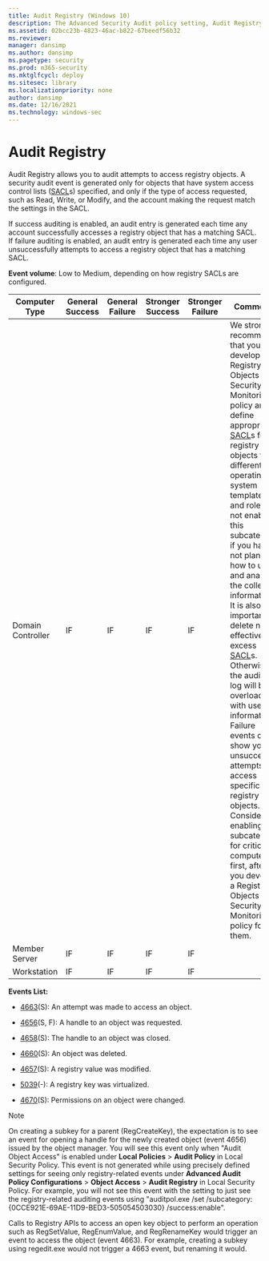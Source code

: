 ```yaml
---
title: Audit Registry (Windows 10)
description: The Advanced Security Audit policy setting, Audit Registry, determines if audit events are generated when users attempt to access registry objects.
ms.assetid: 02bcc23b-4823-46ac-b822-67beedf56b32
ms.reviewer: 
manager: dansimp
ms.author: dansimp
ms.pagetype: security
ms.prod: m365-security
ms.mktglfcycl: deploy
ms.sitesec: library
ms.localizationpriority: none
author: dansimp
ms.date: 12/16/2021
ms.technology: windows-sec
---
```


# Audit Registry


Audit Registry allows you to audit attempts to access registry objects. A security audit event is generated only for objects that have system access control lists ([SACL](/windows/win32/secauthz/access-control-lists)s) specified, and only if the type of access requested, such as Read, Write, or Modify, and the account making the request match the settings in the SACL.

If success auditing is enabled, an audit entry is generated each time any account successfully accesses a registry object that has a matching SACL. If failure auditing is enabled, an audit entry is generated each time any user unsuccessfully attempts to access a registry object that has a matching SACL.

**Event volume**: Low to Medium, depending on how registry SACLs are configured.

| Computer Type     | General Success | General Failure | Stronger Success | Stronger Failure | Comments                                                                                                                                                                                                                                                                                                                                                                                                                                                                                                                                                                                                                                                                                                                                                                                                                                                          |
|-------------------|-----------------|-----------------|------------------|------------------|-------------------------------------------------------------------------------------------------------------------------------------------------------------------------------------------------------------------------------------------------------------------------------------------------------------------------------------------------------------------------------------------------------------------------------------------------------------------------------------------------------------------------------------------------------------------------------------------------------------------------------------------------------------------------------------------------------------------------------------------------------------------------------------------------------------------------------------------------------------------|
| Domain Controller | IF              | IF              | IF               | IF               | We strongly recommend that you develop a Registry Objects Security Monitoring policy and define appropriate [SACL](/windows/win32/secauthz/access-control-lists)s for registry objects for different operating system templates and roles. Do not enable this subcategory if you have not planned how to use and analyze the collected information. It is also important to delete non-effective, excess [SACL](/windows/win32/secauthz/access-control-lists)s. Otherwise the auditing log will be overloaded with useless information.<br>Failure events can show you unsuccessful attempts to access specific registry objects.<br>Consider enabling this subcategory for critical computers first, after you develop a Registry Objects Security Monitoring policy for them. |
| Member Server     | IF              | IF              | IF               | IF               |                                                                                                                                                                                                                                                                                                                                                                                                                                                                                                                                                                                                                                                                                                                                                                                                                                                                   |
| Workstation       | IF              | IF              | IF               | IF               |                                                                                                                                                                                                                                                                                                                                                                                                                                                                                                                                                                                                                                                                                                                                                                                                                                                                   |

**Events List:**

-   [4663](event-4663.md)(S): An attempt was made to access an object.

-   [4656](event-4656.md)(S, F): A handle to an object was requested.

-   [4658](event-4658.md)(S): The handle to an object was closed.

-   [4660](event-4660.md)(S): An object was deleted.

-   [4657](event-4657.md)(S): A registry value was modified.

-   [5039](event-5039.md)(-): A registry key was virtualized.

-   [4670](event-4670.md)(S): Permissions on an object were changed.


> [!NOTE]
> On creating a subkey for a parent (RegCreateKey), the expectation is to see an event for opening a handle for the newly created object (event 4656) issued by the object manager. You will see this event only when "Audit Object Access" is enabled under **Local Policies** > **Audit Policy** in Local Security Policy. This event is not generated while using precisely defined settings for seeing only registry-related events under **Advanced Audit Policy Configurations** > **Object Access** > **Audit Registry** in Local Security Policy. For example, you will not see this event with the setting to just see the registry-related auditing events using "auditpol.exe /set /subcategory:{0CCE921E-69AE-11D9-BED3-505054503030} /success:enable".

Calls to Registry APIs to access an open key object to perform an operation such as RegSetValue, RegEnumValue, and RegRenameKey would trigger an event to access the object (event 4663). For example, creating a subkey using regedit.exe would not trigger a 4663 event, but renaming it would.
